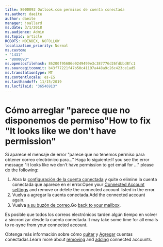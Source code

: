 ```yaml
---
title: 8000093 Outlook.com permisos de cuenta conectada
ms.author: daeite
author: daeite
manager: joallard
ms.date: 3/1/2018
ms.audience: Admin
ms.topic: article
ROBOTS: NOINDEX, NOFOLLOW
localization_priority: Normal
ms.custom:
- "1431"
- "8000093"
ms.openlocfilehash: 86200f95686e9249499e3c387776d26fdbbd8fc1
ms.sourcegitcommit: b43f77221f47b50c41197a448a9c26c423ce1ad5
ms.translationtype: MT
ms.contentlocale: es-ES
ms.lasthandoff: 11/15/2019
ms.locfileid: "36546913"
---
```

# <a name="how-to-fix-it-looks-like-we-dont-have-permission"></a><span data-ttu-id="4bb37-102">Cómo arreglar "parece que no disponemos de permiso"</span><span class="sxs-lookup"><span data-stu-id="4bb37-102">How to fix "It looks like we don't have permission"</span></span>

<span data-ttu-id="4bb37-103">Si aparece el mensaje de error "parece que no tenemos permiso para obtener correo electrónico para..." Haga lo siguiente:</span><span class="sxs-lookup"><span data-stu-id="4bb37-103">If you see the error message "It looks like we don't have permission to get email for ..." please do the following:</span></span>

1. <span data-ttu-id="4bb37-104">Abra la [configuración de la cuenta conectada](https://outlook.live.com/mail/options/mail/accounts) y quite o elimine la cuenta conectada que aparece en el error.</span><span class="sxs-lookup"><span data-stu-id="4bb37-104">Open your [Connected Account settings](https://outlook.live.com/mail/options/mail/accounts) and remove or delete the connected account listed in the error.</span></span>
2. <span data-ttu-id="4bb37-105">Vuelva a agregar la cuenta conectada.</span><span class="sxs-lookup"><span data-stu-id="4bb37-105">Add the connected account again.</span></span>
3. <span data-ttu-id="4bb37-106">Vuelva [a su buzón de correo](https://outlook.live.com/mail/inbox).</span><span class="sxs-lookup"><span data-stu-id="4bb37-106">Go [back to your mailbox](https://outlook.live.com/mail/inbox).</span></span>

<span data-ttu-id="4bb37-107">Es posible que todos los correos electrónicos tarden algún tiempo en volver a sincronizar desde la cuenta conectada.</span><span class="sxs-lookup"><span data-stu-id="4bb37-107">It may take some time for all emails to re-sync from your connected account.</span></span>

<span data-ttu-id="4bb37-108">Obtenga más información sobre cómo [quitar](https://support.office.com/article/0b9a6b95-ff1b-46c1-bf60-d6b3b82c5ac8?wt.mc_id=Office_Outlook_com_Alchemy) y [Agregar](https://support.office.com/article/c5224df4-5885-4e79-91ba-523aa743f0ba?wt.mc_id=Office_Outlook_com_Alchemy) cuentas conectadas.</span><span class="sxs-lookup"><span data-stu-id="4bb37-108">Learn more about [removing](https://support.office.com/article/0b9a6b95-ff1b-46c1-bf60-d6b3b82c5ac8?wt.mc_id=Office_Outlook_com_Alchemy) and [adding](https://support.office.com/article/c5224df4-5885-4e79-91ba-523aa743f0ba?wt.mc_id=Office_Outlook_com_Alchemy) connected accounts.</span></span>